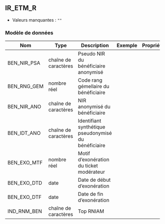 ## IR_ETM_R

- Valeurs manquantes : `""`

### Modèle de données

|Nom|Type|Description|Exemple|Propriétés|
|-|-|-|-|-|
|BEN_NIR_PSA|chaîne de caractères|Pseudo NIR du bénéficiaire anonymisé|||
|BEN_RNG_GEM|nombre réel|Code rang gémellaire du bénéficiaire|||
|BEN_NIR_ANO|chaîne de caractères|NIR anonymisé du bénéficiaire|||
|BEN_IDT_ANO|chaîne de caractères|Identifiant synthétique pseudonymisé du bénéficiaire|||
|BEN_EXO_MTF|nombre réel|Motif d’exonération du ticket modérateur|||
|BEN_EXO_DTD|date|Date de début d’exonération|||
|BEN_EXO_DTF|date|Date de fin d’exonération|||
|IND_RNM_BEN|chaîne de caractères|Top RNIAM|||
